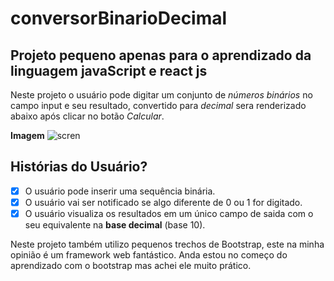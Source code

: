 # conversorBinarioDecimal

## Projeto pequeno apenas para o aprendizado da linguagem javaScript e react js

Neste projeto o usuário pode digitar um conjunto de *números binários* no campo  input e seu resultado,
convertido para *decimal* sera renderizado abaixo após clicar no botão *Calcular*.


**Imagem**
![scren](https://user-images.githubusercontent.com/67978032/100280714-62b2ca80-2f47-11eb-93c6-8dc751f4d93a.png)


## Histórias do Usuário?

- [x] O usuário pode inserir uma sequência binária.
- [x] O usuário vai ser notificado se algo diferente de 0 ou 1 for digitado.
- [x] O usuário visualiza os resultados em um único campo de saida com o seu equivalente na **base decimal**  (base 10).

Neste projeto também utilizo pequenos trechos de Bootstrap, este na minha opinião é um framework web fantástico.
Anda estou no começo do aprendizado com o bootstrap mas achei ele muito prático.
